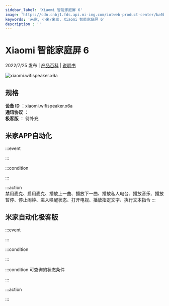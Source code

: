 ```yaml
---
sidebar_label: 'Xiaomi 智能家庭屏 6'
image: 'https://cdn.cnbj1.fds.api.mi-img.com/iotweb-product-center/ba0b819a8731297533f3a8fdf5bd66ce_1658371032113.png?GalaxyAccessKeyId=AKVGLQWBOVIRQ3XLEW&Expires=9223372036854775807&Signature=9kVtf8YspTOBRha3JZFhA0shyh0='
keywords: '米家, 小米/米家, Xiaomi 智能家庭屏 6'
description : ''
---
```

# Xiaomi 智能家庭屏 6

2022/7/25 发布 | [产品百科](https://home.mi.com/webapp/content/baike/product/index.html?model=xiaomi.wifispeaker.x6a/) | [说明书](https://home.mi.com/views/introduction.html?model=xiaomi.wifispeaker.x6a&region=cn)

![xiaomi.wifispeaker.x6a](https://cdn.cnbj1.fds.api.mi-img.com/iotweb-product-center/ba0b819a8731297533f3a8fdf5bd66ce_1658371032113.png?GalaxyAccessKeyId=AKVGLQWBOVIRQ3XLEW&Expires=9223372036854775807&Signature=9kVtf8YspTOBRha3JZFhA0shyh0=)

## 规格  
> 
**设备 ID** ：xiaomi.wifispeaker.x6a  
**通讯协议** ：  
**极客版**  ： 待补充 


## 米家APP自动化  

:::event  

:::

:::condition  

:::

:::action   
禁用麦克、启用麦克、播放上一曲、播放下一曲、播放私人电台、播放音乐、播放暂停、停止闹钟、进入唤醒状态、打开电视、播放指定文字、执行文本指令
:::

## 米家自动化极客版  

:::event  

:::

:::condition  

:::

:::condition 可查询的状态条件  

:::

:::action  

:::

        
